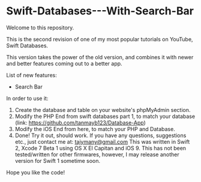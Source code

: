 # Swift-Databases---With-Search-Bar

Welcome to this repository.

This is the second revision of one of my most popular tutorials on YouTube, Swift Databases.

This version takes the power of the old version, and combines it with newer and better features coming out to a better app.

List of new features:
  - Search Bar

In order to use it:

1. Create the database and table on your website's phpMyAdmin section.
2. Modify the PHP End from swift databases part 1, to match your database (link: https://github.com/tanmayb123/Database-App)
3. Modify the iOS End from here, to match your PHP and Database.
4. Done! Try it out, should work. If you have any questions, suggestions etc., just contact me at:
                                                                                        tajymany@gmail.com
This was written in Swift 2, Xcode 7 Beta 1 using OS X El Capitan and iOS 9. This has not been tested/written for other firmwares, however, I may release another version for Swift 1 sometime soon.

Hope you like the code!
